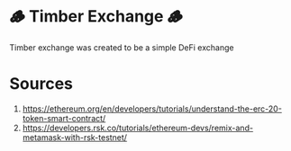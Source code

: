 # 🪵 Timber Exchange 🪵

Timber exchange was created to be a simple DeFi exchange

# Sources
1. https://ethereum.org/en/developers/tutorials/understand-the-erc-20-token-smart-contract/
2. https://developers.rsk.co/tutorials/ethereum-devs/remix-and-metamask-with-rsk-testnet/
